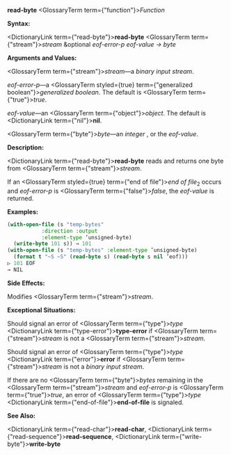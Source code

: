 **read-byte** <GlossaryTerm  term={"function"}><i>Function</i></GlossaryTerm> 



**Syntax:** 



<DictionaryLink  term={"read-byte"}><b>read-byte</b></DictionaryLink> <GlossaryTerm  term={"stream"}><i>stream</i></GlossaryTerm> &amp;optional *eof-error-p eof-value → byte* 



**Arguments and Values:** 



<GlossaryTerm  term={"stream"}><i>stream</i></GlossaryTerm>—a *binary input stream*. 



*eof-error-p*—a <GlossaryTerm styled={true} term={"generalized boolean"}><i>generalized boolean</i></GlossaryTerm>. The default is <GlossaryTerm  term={"true"}><i>true</i></GlossaryTerm>. 



*eof-value*—an <GlossaryTerm  term={"object"}><i>object</i></GlossaryTerm>. The default is <DictionaryLink  term={"nil"}><b>nil</b></DictionaryLink>. 



<GlossaryTerm  term={"byte"}><i>byte</i></GlossaryTerm>—an *integer* , or the *eof-value*. 



**Description:** 



<DictionaryLink  term={"read-byte"}><b>read-byte</b></DictionaryLink> reads and returns one byte from <GlossaryTerm  term={"stream"}><i>stream</i></GlossaryTerm>. 



If an <GlossaryTerm styled={true} term={"end of file"}><i>end of file</i></GlossaryTerm><sub>2</sub> occurs and *eof-error-p* is <GlossaryTerm  term={"false"}><i>false</i></GlossaryTerm>, the *eof-value* is returned. 



**Examples:**
```lisp
(with-open-file (s "temp-bytes" 
		   :direction :output 
		   :element-type ’unsigned-byte) 
  (write-byte 101 s)) → 101 
(with-open-file (s "temp-bytes" :element-type ’unsigned-byte) 
  (format t "~S ~S" (read-byte s) (read-byte s nil ’eof))) 
▷ 101 EOF 
→ NIL 
```
**Side Effects:** 



Modifies <GlossaryTerm  term={"stream"}><i>stream</i></GlossaryTerm>. 



**Exceptional Situations:** 



Should signal an error of <GlossaryTerm  term={"type"}><i>type</i></GlossaryTerm> <DictionaryLink  term={"type-error"}><b>type-error</b></DictionaryLink> if <GlossaryTerm  term={"stream"}><i>stream</i></GlossaryTerm> is not a <GlossaryTerm  term={"stream"}><i>stream</i></GlossaryTerm>. 



Should signal an error of <GlossaryTerm  term={"type"}><i>type</i></GlossaryTerm> <DictionaryLink  term={"error"}><b>error</b></DictionaryLink> if <GlossaryTerm  term={"stream"}><i>stream</i></GlossaryTerm> is not a *binary input stream*. 



If there are no <GlossaryTerm  term={"byte"}><i>bytes</i></GlossaryTerm> remaining in the <GlossaryTerm  term={"stream"}><i>stream</i></GlossaryTerm> and *eof-error-p* is <GlossaryTerm  term={"true"}><i>true</i></GlossaryTerm>, an error of <GlossaryTerm  term={"type"}><i>type</i></GlossaryTerm> <DictionaryLink  term={"end-of-file"}><b>end-of-file</b></DictionaryLink> is signaled. 



**See Also:** 



<DictionaryLink  term={"read-char"}><b>read-char</b></DictionaryLink>, <DictionaryLink  term={"read-sequence"}><b>read-sequence</b></DictionaryLink>, <DictionaryLink  term={"write-byte"}><b>write-byte</b></DictionaryLink> 







 



 



